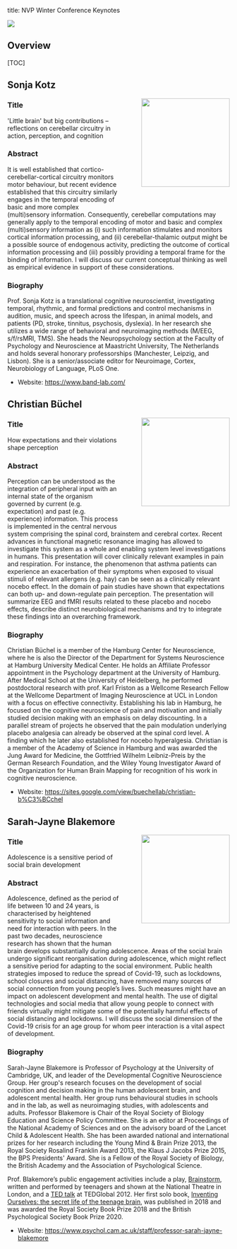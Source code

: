 title: NVP Winter Conference Keynotes


<div class="cogsci-content">
<img src="/pages/img/banner.png" />
</div>

<h2>Overview</h2>


[TOC]


## Sonja Kotz

<img src="/pages/img/SK_profilepic.jpg" style="float:right;width:200px;padding:0px 0px 50px 50px" />

### Title

'Little brain' but big contributions – reflections on cerebellar circuitry in action,
perception, and cognition

### Abstract

It is well established that cortico-cerebellar-cortical circuitry monitors motor behaviour,
but recent evidence established that this circuitry similarly engages in the temporal
encoding of basic and more complex (multi)sensory information. Consequently,
cerebellar computations may generally apply to the temporal encoding of motor and basic
and complex (multi)sensory information as (i) such information stimulates and monitors
cortical information processing, and (ii) cerebellar-thalamic output might be a possible
source of endogenous activity, predicting the outcome of cortical information processing
and (iii) possibly providing a temporal frame for the binding of information. I will discuss
our current conceptual thinking as well as empirical evidence in support of these
considerations.

### Biography

Prof. Sonja Kotz is a translational cognitive neuroscientist, investigating temporal, rhythmic,
and formal predictions and control mechanisms in audition, music, and speech across the
lifespan, in animal models, and patients (PD, stroke, tinnitus, psychosis, dyslexia). In her
research she utilizes a wide range of behavioral and neuroimaging methods (M/EEG,
s/f/rsMRI, TMS). She heads the Neuropsychology section at the Faculty of Psychology and
Neuroscience at Maastricht University, The Netherlands and holds several honorary
professorships (Manchester, Leipzig, and Lisbon). She is a senior/associate editor for
Neuroimage, Cortex, Neurobiology of Language, PLoS One.

- Website: <https://www.band-lab.com/>


## Christian Büchel

<img src="/pages/img/CB_profilePic.jpg" style="float:right;width:200px;padding:0px 0px 50px 50px" />

### Title 

How expectations and their violations shape perception

### Abstract

Perception can be understood as the integration of peripheral input with an internal state of the organism governed by current (e.g. expectation) and past (e.g. experience) information. This process is implemented in the central nervous system comprising the spinal cord, brainstem and cerebral cortex. Recent advances in functional magnetic resonance imaging has allowed to investigate this system as a whole and enabling system level investigations in humans. This presentation will cover clinically relevant examples in pain and respiration. For instance, the phenomenon that asthma patients can experience an exacerbation of their symptoms when exposed to visual stimuli of relevant allergens (e.g. hay) can be seen as a clinically relevant nocebo effect. In the domain of pain studies have shown that expectations can both up- and down-regulate pain perception. The presentation will summarize EEG and fMRI results related to these placebo and nocebo effects, describe distinct neurobiological mechanisms and try to integrate these findings into an overarching framework. 

### Biography

Christian Büchel is a member of the Hamburg Center for Neuroscience, where he is also the Director of the Department for Systems Neuroscience at Hamburg University Medical Center. He holds an Affiliate Professor appointment in the Psychology department at the University of Hamburg. After Medical School at the University of Heidelberg, he performed postdoctoral research with prof. Karl Friston as a Wellcome Research Fellow at the Wellcome Department of Imaging Neuroscience at UCL in London with a focus on effective connectivity.  Establishing his lab in Hamburg, he focused on the cognitive neuroscience of pain and motivation and initially studied decision making with an emphasis on delay discounting. In a parallel stream of projects he observed that the pain modulation underlying placebo analgesia can already be observed at the spinal cord level. A finding which he later also established for nocebo hyperalgesia. Christian is a member of the Academy of Science in Hamburg and was awarded the Jung Award for Medicine, the Gottfried Wilhelm Leibniz-Preis by the German Research Foundation, and the Wiley Young Investigator Award of the Organization for Human Brain Mapping for recognition of his work in cognitive neuroscience.

- Website: <https://sites.google.com/view/buechellab/christian-b%C3%BCchel>


## Sarah-Jayne Blakemore

<img src="/pages/img/sjb_profilepic.jpg" style="float:right;width:200px;padding:0px 0px 50px 50px" />

### Title

Adolescence is a sensitive period of social brain development

### Abstract

Adolescence, defined as the period of life between 10 and 24 years, is characterised by heightened sensitivity to social information and need for interaction with peers. In the past two decades, neuroscience research has shown that the human brain develops substantially during adolescence. Areas of the social brain undergo significant reorganisation during adolescence, which might reflect a sensitive period for adapting to the social environment. Public health strategies imposed to reduce the spread of Covid-19, such as lockdowns, school closures and social distancing, have removed many sources of social connection from young people’s lives. Such measures might have an impact on adolescent development and mental health. The use of digital technologies and social media that allow young people to connect with friends virtually might mitigate some of the potentially harmful effects of social distancing and lockdowns. I will discuss the social dimension of the Covid-19 crisis for an age group for whom peer interaction is a vital aspect of development.

### Biography

Sarah-Jayne Blakemore is Professor of Psychology at the University of Cambridge, UK, and leader of the Developmental Cognitive Neuroscience Group. Her group's research focuses on the development of social cognition and decision making in the human adolescent brain, and adolescent mental health. Her group runs behavioural studies in schools and in the lab, as well as neuroimaging studies, with adolescents and adults. Professor Blakemore is Chair of the Royal Society of Biology Education and Science Policy Committee. She is an editor at Proceedings of the National Academy of Sciences and on the advisory board of the Lancet Child & Adolescent Health. She has been awarded national and international prizes for her research including the Young Mind & Brain Prize 2013, the Royal Society Rosalind Franklin Award 2013, the Klaus J Jacobs Prize 2015, the BPS Presidents' Award. She is a Fellow of the Royal Society of Biology, the British Academy and the Association of Psychological Science.

Prof. Blakemore’s public engagement activities include a play, [Brainstorm](https://www.companythree.co.uk/brainstorm), written and performed by teenagers and shown at the National Theatre in London, and a [TED talk](https://www.ted.com/talks/sarah_jayne_blakemore_the_mysterious_workings_of_the_adolescent_brain) at TEDGlobal 2012. Her first solo book, [Inventing Ourselves: the secret life of the teenage brain](https://www.amazon.co.uk/gp/product/1784161349?pf_rd_p=330fbd82-d4fe-42e5-9c16-d4b886747c64&pf_rd_r=B3H65WCKTYHX7V1T5AKM), was published in 2018 and was awarded the Royal Society Book Prize 2018 and the British Psychological Society Book Prize 2020.

- Website: <https://www.psychol.cam.ac.uk/staff/professor-sarah-jayne-blakemore>
